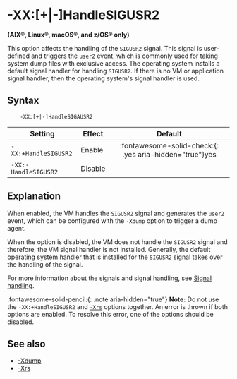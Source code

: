 <!--
* Copyright (c) 2017, 2023 IBM Corp. and others
*
* This program and the accompanying materials are made
* available under the terms of the Eclipse Public License 2.0
* which accompanies this distribution and is available at
* https://www.eclipse.org/legal/epl-2.0/ or the Apache
* License, Version 2.0 which accompanies this distribution and
* is available at https://www.apache.org/licenses/LICENSE-2.0.
*
* This Source Code may also be made available under the
* following Secondary Licenses when the conditions for such
* availability set forth in the Eclipse Public License, v. 2.0
* are satisfied: GNU General Public License, version 2 with
* the GNU Classpath Exception [1] and GNU General Public
* License, version 2 with the OpenJDK Assembly Exception [2].
*
* [1] https://www.gnu.org/software/classpath/license.html
* [2] https://openjdk.org/legal/assembly-exception.html
*
* SPDX-License-Identifier: EPL-2.0 OR Apache-2.0 OR GPL-2.0-only WITH Classpath-exception-2.0 OR GPL-2.0-only WITH OpenJDK-assembly-exception-1.0
-->

# -XX:\[+|-\]HandleSIGUSR2

**(AIX&reg;, Linux&reg;, macOS&reg;, and z/OS&reg; only)**

This option affects the handling of the `SIGUSR2` signal. This signal is user-defined and triggers the [`user2`](xdump.md#dump-events) event, which is commonly used for taking system dump files with exclusive access. The operating system installs a default signal handler for handling `SIGUSR2`. If there is no VM or application signal handler, then the operating system's signal handler is used.


## Syntax

        -XX:[+|-]HandleSIGAUSR2

| Setting               | Effect  | Default                                                                            |
|-----------------------|---------|:----------------------------------------------------------------------------------:|
| `-XX:+HandleSIGUSR2` | Enable  | :fontawesome-solid-check:{: .yes aria-hidden="true"}<span class="sr-only">yes</span> |
| `-XX:-HandleSIGUSR2` | Disable |                                                                                    |


## Explanation

When enabled, the VM handles the `SIGUSR2` signal and generates the `user2` event, which can be configured with the `-Xdump` option to trigger a dump agent.

When the option is disabled, the VM does not handle the `SIGUSR2` signal and therefore, the VM signal handler is not installed. Generally, the default operating system handler that is installed for the `SIGUSR2` signal takes over the handling of the signal.

For more information about the signals and signal handling, see [Signal handling](openj9_signals.md).

:fontawesome-solid-pencil:{: .note aria-hidden="true"} **Note:** Do not use the `-XX:+HandleSIGUSR2` and [`-Xrs`](xrs.md) options together. An error is thrown if both options are enabled. To resolve this error, one of the options should be disabled.

## See also

- [-Xdump](xdump.md)
- [-Xrs](xrs.md)

<!-- ==== END OF TOPIC ==== xxhandlesigusr2.md ==== -->
